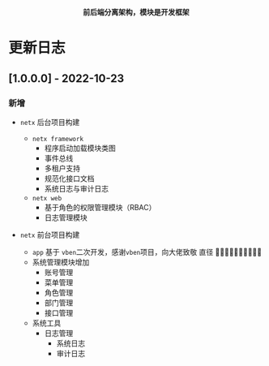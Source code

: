 <center><b>前后端分离架构，模块是开发框架</b></center>

# 更新日志

## [1.0.0.0] - 2022-10-23

### 新增

* `netx` 后台项目构建
    * `netx framework`
        * 程序启动加载模块类图 
        * 事件总线
        * 多租户支持
        * 规范化接口文档 
        * 系统日志与审计日志
    * `netx web`
        * 基于角色的权限管理模块（RBAC）
        * 日志管理模块

* `netx` 前台项目构建
    * `app` 基于 `vben`二次开发，感谢`vben`项目，向大佬致敬 直径 👯‍♂️👯‍♂️👯‍♂️👯‍♂️👯‍♂️
    * 系统管理模块增加
        * 账号管理
        * 菜单管理
        * 角色管理
        * 部门管理
        * 接口管理
    * 系统工具
        * 日志管理
            * 系统日志
            * 审计日志
